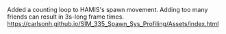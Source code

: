 Added a counting loop to HAMIS's spawn movement.
Adding too many friends can result in 3s-long frame times.
https://carlsonh.github.io/SIM_335_Spawn_Sys_Profiling/Assets/index.html
